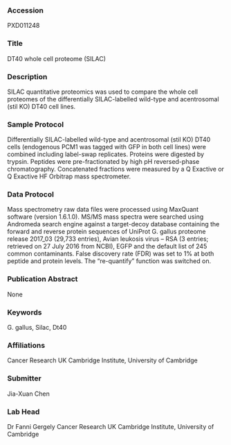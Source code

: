 ### Accession
PXD011248

### Title
DT40 whole cell proteome (SILAC)

### Description
SILAC quantitative proteomics was used to compare the whole cell proteomes of the differentially SILAC-labelled wild-type and acentrosomal (stil KO) DT40 cell lines.

### Sample Protocol
Differentially SILAC-labelled wild-type and acentrosomal (stil KO) DT40 cells (endogenous PCM1 was tagged with GFP in both cell lines) were combined including label-swap replicates. Proteins were digested by trypsin. Peptides were pre-fractionated by high pH reversed-phase chromatography. Concatenated fractions were measured by a Q Exactive or Q Exactive HF Orbitrap mass spectrometer.

### Data Protocol
Mass spectrometry raw data files were processed using MaxQuant software (version 1.6.1.0). MS/MS mass spectra were searched using Andromeda search engine against a target-decoy database containing the forward and reverse protein sequences of UniProt G. gallus proteome release 2017_03 (29,733 entries), Avian leukosis virus – RSA (3 entries; retrieved on 27 July 2016 from NCBI), EGFP and the default list of 245 common contaminants. False discovery rate (FDR) was set to 1% at both peptide and protein levels. The “re-quantify” function was switched on.

### Publication Abstract
None

### Keywords
G. gallus, Silac, Dt40

### Affiliations
Cancer Research UK Cambridge Institute, University of Cambridge

### Submitter
Jia-Xuan Chen

### Lab Head
Dr Fanni Gergely
Cancer Research UK Cambridge Institute, University of Cambridge


